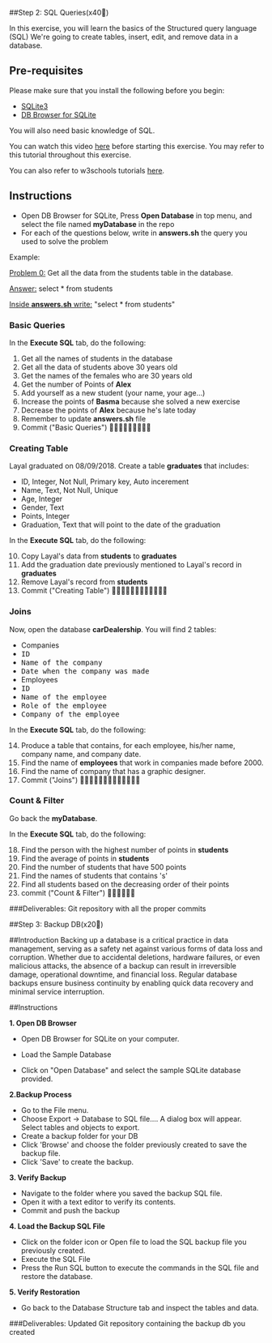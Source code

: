 ##Step 2: SQL Queries(x40🔑)

In this exercise, you will learn the basics of the Structured query language (SQL)
We're going to create tables, insert, edit, and remove data in a database.


## Pre-requisites

Please make sure that you install the following before you begin:
- [SQLite3](https://www.sqlite.org/download.html)
- [DB Browser for SQLite](https://sqlitebrowser.org/)

You will also need basic knowledge of SQL. 

You can watch this video [here](https://www.freecodecamp.org/news/quincylarson/sql-and-databases-full-course--FLkLcFzA) before starting this exercise. You may refer to this tutorial throughout this exercise.

You can also refer to w3schools tutorials [here](https://www.w3schools.com/sql/default.asp).

## Instructions

- Open DB Browser for SQLite, Press **Open Database** in top menu, and select the file named **myDatabase** in the repo
- For each of the questions below, write in **answers.sh** the query you used to solve the problem

Example:

<u>Problem 0:</u> Get all the data from the students table in the database.

<u>Answer:</u> select * from students

<u>Inside **answers.sh** write:</u> "select * from students"

### Basic Queries

In the **Execute SQL** tab, do the following: 
1. Get all the names of students in the database
2. Get all the data of students above 30 years old
3. Get the names of the females who are 30 years old
4. Get the number of Points of **Alex**
5. Add yourself as a new student (your name, your age...)
6. Increase the points of **Basma** because she solved a new exercise
7. Decrease the points of **Alex** because he's late today
8. Remember to update **answers.sh** file
9. Commit ("Basic Queries") 🔑🔑🔑🔑🔑🔑🔑🔑🔑

### Creating Table

Layal graduated on 08/09/2018. Create a table **graduates** that includes:
- ID, Integer, Not Null, Primary key, Auto incerement
- Name, Text, Not Null, Unique
- Age, Integer
- Gender, Text
- Points, Integer
- Graduation, Text that will point to the date of the graduation

In the **Execute SQL** tab, do the following:

10. Copy Layal's data from **students** to **graduates**
11. Add the graduation date previously mentioned to Layal's record in **graduates**
12. Remove Layal's record from **students**
13. Commit ("Creating Table") 🔑🔑🔑🔑🔑🔑🔑🔑🔑🔑🔑🔑

### Joins

Now, open the database **carDealership**. You will find 2 tables:
- Companies
 - <kbd>ID</kbd>
 - <kbd>Name of the company</kbd>
 - <kbd>Date when the company was made</kbd>
- Employees
 - <kbd>ID</kbd>
 - <kbd>Name of the employee</kbd>
 - <kbd>Role of the employee</kbd>
 - <kbd>Company of the employee</kbd>
 
In the **Execute SQL** tab, do the following:

14. Produce a table that contains, for each employee, his/her name, company name, and company date.
15. Find the name of **employees** that work in companies made before 2000.
16. Find the name of company that has a graphic designer.
17. Commit ("Joins") 🔑🔑🔑🔑🔑🔑🔑🔑🔑🔑🔑🔑🔑

### Count & Filter

Go back the **myDatabase**.

In the **Execute SQL** tab, do the following:

18. Find the person with the highest number of points in **students**
19. Find the average of points in **students**
20. Find the number of students that have 500 points
21. Find the names of students that contains 's'
22. Find all students based on the decreasing order of their points
23. commit ("Count & Filter") 🔑🔑🔑🔑🔑🔑

###Deliverables:
Git repository with all the proper commits


##Step 3: Backup DB(x20🔑)

##Introduction
Backing up a database is a critical practice in data management, serving as a safety net against various forms of data loss and corruption. Whether due to accidental deletions, hardware failures, or even malicious attacks, the absence of a backup can result in irreversible damage, operational downtime, and financial loss. Regular database backups ensure business continuity by enabling quick data recovery and minimal service interruption.


##Instructions

**1. Open DB Browser**

- Open DB Browser for SQLite on your computer.

- Load the Sample Database

- Click on "Open Database" and select the sample SQLite database provided.


**2.Backup Process** 

- Go to the File menu.
- Choose Export -> Database to SQL file....
A dialog box will appear. Select tables and objects to export.
- Create a backup folder for your DB
- Click 'Browse' and choose the folder previously created to save the backup file.
- Click 'Save' to create the backup.

**3. Verify Backup**

- Navigate to the folder where you saved the backup SQL file.
- Open it with a text editor to verify its contents.
- Commit and push the backup

**4. Load the Backup SQL File**

- Click on the folder icon or Open file to load the SQL backup file you previously created.
- Execute the SQL File
- Press the Run SQL button to execute the commands in the SQL file and restore the database.

**5. Verify Restoration**

- Go back to the Database Structure tab and inspect the tables and data.

###Deliverables:
Updated Git repository containing the backup db you created
